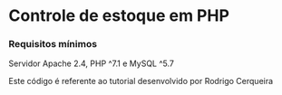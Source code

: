 # Controle de estoque em PHP

### Requisitos mínimos

Servidor Apache 2.4, PHP ^7.1 e MySQL ^5.7

Este código é referente ao tutorial desenvolvido por Rodrigo Cerqueira


